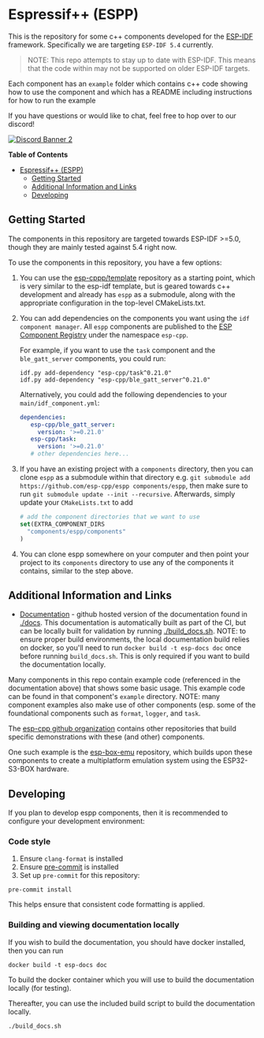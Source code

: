 # Espressif++ (ESPP)

This is the repository for some c++ components developed for the
[ESP-IDF](https://github.com/espressif/esp-idf) framework. Specifically we are
targeting `ESP-IDF 5.4` currently.

> NOTE: This repo attempts to stay up to date with ESP-IDF. This means that the
> code within may not be supported on older ESP-IDF targets.

Each component has an `example` folder which contains c++ code showing how to
use the component and which has a README including instructions for how to run
the example

If you have questions or would like to chat, feel free to hop over to our discord!

[<img src="https://discord.com/api/guilds/1345508990716743741/widget.png?style=banner2" alt="Discord Banner 2"/>](https://discord.gg/dvcQw37xAY)

<!-- markdown-toc start - Don't edit this section. Run M-x markdown-toc-refresh-toc -->
**Table of Contents**

- [Espressif++ (ESPP)](#espressif-espp)
    - [Getting Started](#getting-started)
    - [Additional Information and Links](#additional-information-and-links)
    - [Developing](#developing)

<!-- markdown-toc end -->

## Getting Started

The components in this repository are targeted towards ESP-IDF >=5.0, though
they are mainly tested against 5.4 right now.

To use the components in this repository, you have a few options:

1. You can use the [esp-cppp/template](https://github.com/esp-cpp/template)
   repository as a starting point, which is very similar to the esp-idf
   template, but is geared towards c++ development and already has `espp` as a
   submodule, along with the appropriate configuration in the top-level
   CMakeLists.txt.

1. You can add dependencies on the components you want using the `idf component
   manager`. All `espp` components are published to the [ESP Component
   Registry](https://components.espressif.com) under the namespace `esp-cpp`.
   
   For example, if you want to use the `task` component and the
   `ble_gatt_server` components, you could run:

     ```console
     idf.py add-dependency "esp-cpp/task^0.21.0"
     idf.py add-dependency "esp-cpp/ble_gatt_server^0.21.0"
     ```
   
   Alternatively, you could add the following dependencies to your
   `main/idf_component.yml`:
   
     ```yaml
     dependencies:
        esp-cpp/ble_gatt_server:
          version: '>=0.21.0'
        esp-cpp/task:
          version: '>=0.21.0'
        # other dependencies here...
     ```

1. If you have an existing project with a `components` directory, then you can
   clone `espp` as a submodule within that directory e.g. `git submodule add
   https://github.com/esp-cpp/espp components/espp`, then make sure to run `git
   submodule update --init --recursive`. Afterwards, simply update your
   `CMakeLists.txt` to add

    ```cmake
    # add the component directories that we want to use
    set(EXTRA_COMPONENT_DIRS
      "components/espp/components"
    )
    ```

1. You can clone espp somewhere on your computer and then point your project to
   its `components` directory to use any of the components it contains, similar
   to the step above.

## Additional Information and Links

 * [Documentation](https://esp-cpp.github.io/espp/) - github hosted version of
   the documentation found in [./docs](./docs). This documentation is
   automatically built as part of the CI, but can be locally built for
   validation by running [./build_docs.sh](./build_docs.sh). NOTE: to ensure
   proper build environments, the local documentation build relies on docker, so
   you'll need to run `docker build -t esp-docs doc` once before running
   `build_docs.sh`. This is only required if you want to build the documentation
   locally.

Many components in this repo contain example code (referenced in the
documentation above) that shows some basic usage. This example code can be found
in that component's `example` directory. NOTE: many component examples also make
use of other components (esp. some of the foundational components such as
`format`, `logger`, and `task`.

The [esp-cpp github organization](https://github.com/esp-cpp) contains other
repositories that build specific demonstrations with these (and other)
components.

One such example is the [esp-box-emu](http://github.com/esp-cpp/esp-box-emu)
repository, which builds upon these components to create a multiplatform
emulation system using the ESP32-S3-BOX hardware.

## Developing

If you plan to develop espp components, then it is recommended to configure your
development environment:

### Code style

1. Ensure `clang-format` is installed
2. Ensure [pre-commit](https://pre-commit.com) is installed
3. Set up `pre-commit` for this repository:

  ``` console
  pre-commit install
  ```

This helps ensure that consistent code formatting is applied.

### Building and viewing documentation locally

If you wish to build the documentation, you should have docker installed, then
you can run

``` console
docker build -t esp-docs doc
```

To build the docker container which you will use to build the documentation
locally (for testing).

Thereafter, you can use the included build script to build the documentation
locally.

``` console
./build_docs.sh
```
